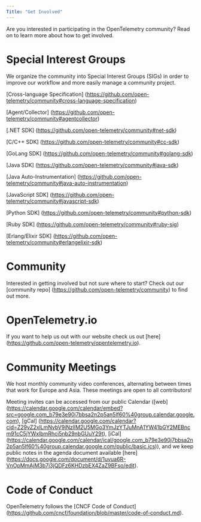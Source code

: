 ```yaml
---
Title: "Get Involved"
---
```


Are you interested in participating in the OpenTelemetry community? Read on to learn more
about how to get involved.

# Special Interest Groups
We organize the community into Special Interest Groups (SIGs) in order to improve our workflow and more easily manage a community project.

[Cross-language Specification] (https://github.com/open-telemetry/community#cross-language-specification)

[Agent/Collector] (https://github.com/open-telemetry/community#agentcollector)

[.NET SDK] (https://github.com/open-telemetry/community#net-sdk)

[C/C++ SDK] (https://github.com/open-telemetry/community#cc-sdk)

[GoLang SDK] (https://github.com/open-telemetry/community#golang-sdk)

[Java SDK] (https://github.com/open-telemetry/community#java-sdk)

[Java Auto-Instrumentation] (https://github.com/open-telemetry/community#java-auto-instrumentation)

[JavaScript SDK] (https://github.com/open-telemetry/community#javascript-sdk)

[Python SDK] (https://github.com/open-telemetry/community#python-sdk)

[Ruby SDK] (https://github.com/open-telemetry/community#ruby-sig)

[Erlang/Elixir SDK] (https://github.com/open-telemetry/community#erlangelixir-sdk)

# Community 
Interested in getting involved but not sure where to start? Check out our [community repo] (https://github.com/open-telemetry/community) to find out more.

# OpenTelemetry.io
If you want to help us out with our website check us out [here] (https://github.com/open-telemetry/opentelemetry.io).

# Community Meetings
We host monthly community video conferences, alternating between times that work for Europe and Asia. These meetings are open to all contributors!

Meeting invites can be accessed from our public Calendar ([web] (https://calendar.google.com/calendar/embed?src=google.com_b79e3e90j7bbsa2n2p5an5lf60%40group.calendar.google.com), [gCal] (https://calendar.google.com/calendar?cid=Z29vZ2xlLmNvbV9iNzllM2U5MGo3YmJzYTJuMnA1YW41bGY2MEBncm91cC5jYWxlbmRhci5nb29nbGUuY29t), [iCal] (https://calendar.google.com/calendar/ical/google.com_b79e3e90j7bbsa2n2p5an5lf60%40group.calendar.google.com/public/basic.ics)), and we keep public notes in the agenda document available [here] (https://docs.google.com/document/d/1uvua6R-VnOpMmAjM3b7j3jQDFz6KHDzbEX4ZaZ9BFso/edit).

# Code of Conduct
OpenTelemetry follows the [CNCF Code of Conduct] (https://github.com/cncf/foundation/blob/master/code-of-conduct.md).